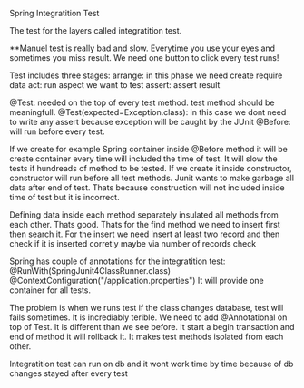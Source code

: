 Spring Integratition Test

The test for the layers called integratition test.

**Manuel test is really bad and slow. Everytime you use your eyes and sometimes you miss result. We need one button to click every test runs!

Test includes three stages:
arrange: in this phase we need create require data
act: run aspect we want to test
assert: assert result

@Test: needed on the top of every test method. test method should be meaningfull.
@Test(expected=Exception.class): in this case we dont need to write any assert because exception will be caught by the JUnit
@Before: will run before every test.

If we create for example Spring container inside @Before method it will be create container every time will included the time of test. It will slow the tests if hundreads of method to be tested.
If we create it inside constructor, constructor will run before all test methods. Junit wants to make garbage all data after end of test. Thats because construction will not included inside time of test but it is incorrect.

Defining data inside each method separately insulated all methods from each other. Thats good. Thats for the find method we need to insert first then search it. For the insert we need insert at least two record and then check if it is inserted corretly maybe via number of records check

Spring has couple of annotations for the integratition test:
@RunWith(SpringJunit4ClassRunner.class)
@ContextConfiguration("/application.properties")
It will provide one container for all tests.

The problem is when we runs test if the class changes database, test will fails sometimes. It is incrediably terible.
We need to add @Annotational on top of Test. It is different than we see before. It start a begin transaction and end of method it will rollback it. It makes test methods isolated from each other.

Integratition test can run on db and it wont work time by time because of db changes stayed after every test